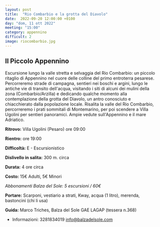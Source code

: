 ```yaml
---
layout: post
title:  "Rio Combarbio e la grotta del Diavolo"
date:  2022-09-20 12:00:00 +0100
day: "dom, 11 ott 2022"
meeting: "15:00"
category: appennino 
difficult: 2
image: riocombarbio.jpg
---
```


## Il Piccolo Appennino

Escursione lungo la valle stretta e selvaggia del Rio Combarbio: un piccolo ritaglio di Appennino nel cuore delle colline del primo entroterra pesarese. Percorreremo strade di campagna, sentieri nei boschi e argini, lungo le antiche vie di transito dell'acqua, visitando i siti di alcuni dei mulini della zona (Combarbio/Arzilla) e dedicando qualche momento alla contemplazione della grotta del Diavolo, un antro conosciuto e chiacchierato dalla popolazione locale.
Risalita la valle del Rio Combarbio, percorreremo i prati sommitali di Montemarino, per poi scendere a Villa Ugolini per sentieri panoramici. Ampie vedute sull'Appennino e il mare Adriatico.

**Ritrovo:** Villa Ugolini (Pesaro) ore 09:00

**Rientro:** ore 19:00 

**Difficoltà:** E - Escursionistico

**Dislivello in salita:** 300 m. circa

**Durata:** 4 ore circa

**Costo:** 15€ Adulti, 5€ Minori

*Abbonamenti Balza del Sole: 5 escursioni / 60€*

**Portare:** Scarponi, vestiario a strati, Kway, acqua (1 litro), merenda, bastoncini (chi li usa)

**Guida:** Marco Triches, Balza del Sole GAE LAGAP (tessera n.368)
+ Informazioni: 3281834019    info@balzadelsole.com
